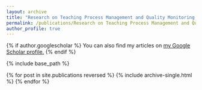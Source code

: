 ```yaml
---
layout: archive
title: "Research on Teaching Process Management and Quality Monitoring System for Higher Education"
permalink: /publications/Research on Teaching Process Management and Quality Monitoring System for Higher Education
author_profile: true
---
```


{% if author.googlescholar %}
  You can also find my articles on <u><a href="{{author.googlescholar}}">my Google Scholar profile</a>.</u>
{% endif %}

{% include base_path %}

{% for post in site.publications reversed %}
  {% include archive-single.html %}
{% endfor %}
